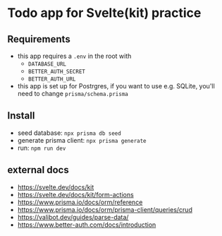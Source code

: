 # Todo app for Svelte(kit) practice

## Requirements
- this app requires a `.env` in the root with
    - `DATABASE_URL`
    - `BETTER_AUTH_SECRET`
    - `BETTER_AUTH_URL`
- this app is set up for Postrgres, if you want to use e.g. SQLite, you'll need to change `prisma/schema.prisma`

## Install
- seed database: `npx prisma db seed`
- generate prisma client: `npx prisma generate`
- run: `npm run dev`

## external docs
- https://svelte.dev/docs/kit
- https://svelte.dev/docs/kit/form-actions
- https://www.prisma.io/docs/orm/reference
- https://www.prisma.io/docs/orm/prisma-client/queries/crud
- https://valibot.dev/guides/parse-data/
- https://www.better-auth.com/docs/introduction
